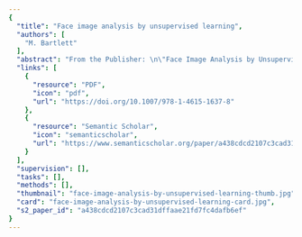 ```yaml
---
{
  "title": "Face image analysis by unsupervised learning",
  "authors": [
    "M. Bartlett"
  ],
  "abstract": "From the Publisher: \n\"Face Image Analysis by Unsupervised Learning explores adaptive approaches to image analysis. It draws upon principles of unsupervised learning and information theory to adapt processing to the immediate task environment. In contrast to more traditional approaches to image analysis in which relevant structure is determined in advance and extracted using hand-engineered techniques, Face Image Analysis by Unsupervised Learning explores methods that have roots in biological vision and/or learn about the image structure directly from the image ensemble. Particular attention is paid to unsupervised learning techniques for encoding the statistical dependencies in the image ensemble.\" \"Face Image Analysis by Unsupervised Learning is suitable as a secondary text for a graduate level course and as a reference for researchers and practitioners in industry.\"--BOOK JACKET.",
  "links": [
    {
      "resource": "PDF",
      "icon": "pdf",
      "url": "https://doi.org/10.1007/978-1-4615-1637-8"
    },
    {
      "resource": "Semantic Scholar",
      "icon": "semanticscholar",
      "url": "https://www.semanticscholar.org/paper/a438cdcd2107c3cad31dffaae21fd7fc4dafb6ef"
    }
  ],
  "supervision": [],
  "tasks": [],
  "methods": [],
  "thumbnail": "face-image-analysis-by-unsupervised-learning-thumb.jpg",
  "card": "face-image-analysis-by-unsupervised-learning-card.jpg",
  "s2_paper_id": "a438cdcd2107c3cad31dffaae21fd7fc4dafb6ef"
}
---
```


